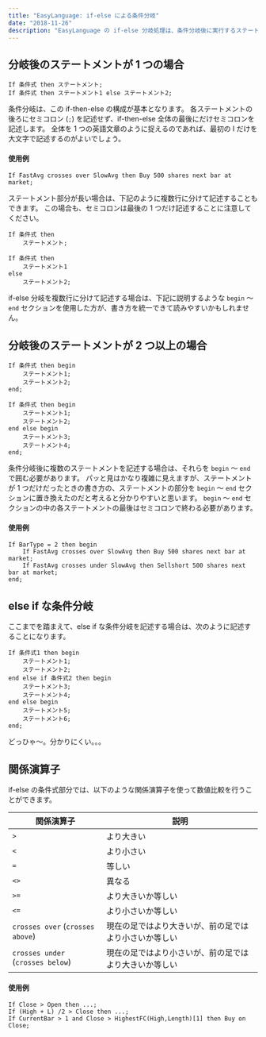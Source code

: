 ```yaml
---
title: "EasyLanguage: if-else による条件分岐"
date: "2018-11-26"
description: "EasyLanguage の if-else 分岐処理は、条件分岐後に実行するステートメントが1つだけの場合と、複数の場合で書き方を変える必要があります。Easy といっておきながら若干わかりにくいですが、慣れるしかありません。"
---
```


分岐後のステートメントが 1 つの場合
----

~~~
If 条件式 then ステートメント;
If 条件式 then ステートメント1 else ステートメント2;
~~~

条件分岐は、この if-then-else の構成が基本となります。
各ステートメントの後ろにセミコロン (`;`) を記述せず、if-then-else 全体の最後にだけセミコロンを記述します。
全体を 1 つの英語文章のように捉えるのであれば、最初の I だけを大文字で記述するのがよいでしょう。

#### 使用例

~~~
If FastAvg crosses over SlowAvg then Buy 500 shares next bar at market;
~~~

ステートメント部分が長い場合は、下記のように複数行に分けて記述することもできます。
この場合も、セミコロンは最後の 1 つだけ記述することに注意してください。

~~~
If 条件式 then
    ステートメント;

If 条件式 then
    ステートメント1
else
    ステートメント2;
~~~

if-else 分岐を複数行に分けて記述する場合は、下記に説明するような `begin` ～ `end` セクションを使用した方が、書き方を統一できて読みやすいかもしれません。


分岐後のステートメントが 2 つ以上の場合
----

~~~
If 条件式 then begin
    ステートメント1;
    ステートメント2;
end;

If 条件式 then begin
    ステートメント1;
    ステートメント2;
end else begin
    ステートメント3;
    ステートメント4;
end;
~~~

条件分岐後に複数のステートメントを記述する場合は、それらを `begin` ～ `end` で囲む必要があります。
パッと見はかなり複雑に見えますが、ステートメントが 1 つだけだったときの書き方の、ステートメントの部分を `begin` ～ `end` セクションに置き換えたのだと考えると分かりやすいと思います。
`begin` ～ `end` セクションの中の各ステートメントの最後はセミコロンで終わる必要があります。

#### 使用例

~~~
If BarType = 2 then begin
    If FastAvg crosses over SlowAvg then Buy 500 shares next bar at market;
    If FastAvg crosses under SlowAvg then Sellshort 500 shares next bar at market;
end;
~~~


else if な条件分岐
----

ここまでを踏まえて、else if な条件分岐を記述する場合は、次のように記述することになります。

~~~
If 条件式1 then begin
    ステートメント1;
    ステートメント2;
end else if 条件式2 then begin
    ステートメント3;
    ステートメント4;
end else begin
    ステートメント5;
    ステートメント6;
end;
~~~

どっひゃ～。分かりにくい。。。


関係演算子
----

if-else の条件式部分では、以下のような関係演算子を使って数値比較を行うことができます。

| 関係演算子 | 説明 |
| ---- | ---- |
| `>` | より大きい |
| `<` | より小さい |
| `=` | 等しい |
| `<>` | 異なる |
| `>=` | より大きいか等しい |
| `<=` | より小さいか等しい |
| `crosses over` (`crosses above`) | 現在の足ではより大きいが、前の足ではより小さいか等しい |
| `crosses under` (`crosses below`) | 現在の足ではより小さいが、前の足ではより大きいか等しい |

#### 使用例

~~~
If Close > Open then ...;
If (High + L) /2 > Close then ...;
If CurrentBar > 1 and Close > HighestFC(High,Length)[1] then Buy on Close;
~~~

